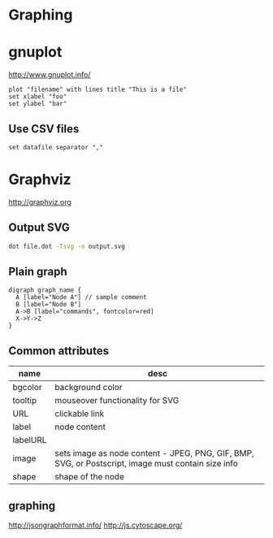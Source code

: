 # Graphing
# gnuplot

http://www.gnuplot.info/

```
plot "filename" with lines title "This is a file"
set xlabel "foo"
set ylabel "bar"
```


## Use CSV files

```
set datafile separator ","
```
# Graphviz

<http://graphviz.org>

## Output SVG

```bash
dot file.dot -Tsvg -o output.svg
```

## Plain graph

```
digraph graph_name {
  A [label="Node A"] // sample comment
  B [label="Node B"]
  A->B [label="commands", fontcolor=red]
  X->Y->Z
}
```

## Common attributes

name         | desc
---          | ---
bgcolor      | background color
tooltip      | mouseover functionality for SVG
URL          | clickable link
label        | node content
labelURL     |
image        | sets image as node content - JPEG, PNG, GIF, BMP, SVG, or Postscript, image must contain size info
shape        | shape of the node

## graphing


<http://jsongraphformat.info/>
<http://js.cytoscape.org/>

